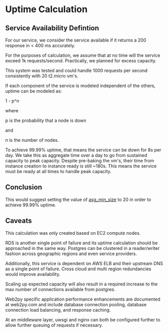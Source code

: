 # Uptime Calculation

## Service Availability Defintion

For our service, we consider the service available if it returns a 200 response in < 400 ms accurately.

For the purposes of calculation, we assume that at no time will the service exceed 1k requests/second. Practically, we planned for excess capacity.

This system was tested and could handle 1000 requests per second consistently with 20 t2.micro vm's.

If each component of the service is modeled independent of the others, uptime can be modeled as:

1 - p^n

where

p is the probability that a node is down

and

n is the number of nodes.

To achieve 99.99% uptime, that means the service can be down for 8s per day.  We take this as aggregate time over a day to go from sustained capacity to peak capacity. Despite pre-baking the vm's, their time from instance creation to instance ready is still ~180s.  This means the service must be ready at all times to handle peak capacity.

## Conclusion

This would suggest setting the value of [asg_min_size](cloud/src/common/variables.tf) to 20 in order to achieve 99.99% uptime.

## Caveats

This calculation was only created based on EC2 compute nodes.  

RDS is another single point of failure and its uptime calculation should be approached in the same way.
Postgres can be clustered in a reader/writer fashion across geographic regions and even service providers.

Additionally, this service is dependent on AWS ELB and their upstream DNS as a single point of failure.  Cross cloud and multi region redundancies would improve availability.

Scaling up expected capacity will also result in a required increase to the max number of connections available from postgres.

Web2py specific application performance enhancements are documented at web2py.com and include database connection pooling, database connection load balancing, and response caching.

At an middleware layer, uwsgi and nginx can both be configured further to allow further queuing of requests if necessary.
